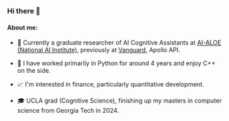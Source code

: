 ### Hi there 👋

#### About me:
- :office: Currently a graduate researcher of AI Cognitive Assistants at [AI-ALOE (National AI Institute)](https://aialoe.org/), previously at [Vanguard](vanguard.com), Apollo API.

- :snake: I have worked primarily in Python for around 4 years and enjoy C++ on the side.

- :chart_with_upwards_trend: I'm interested in finance, particularly quantitative development.

- :mortar_board: UCLA grad (Cognitive Science), finishing up my masters in computer science from Georgia Tech in 2024.

